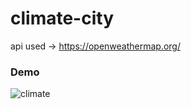 # climate-city
api used -> https://openweathermap.org/

### Demo
![climate](https://user-images.githubusercontent.com/29586050/111056411-1f785b00-8455-11eb-8d49-18b20462bf80.gif)
